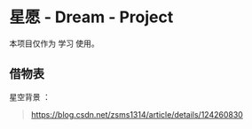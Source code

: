 # 星愿 - Dream - Project

本项目仅作为 学习 使用。

## 借物表

星空背景 ：

> https://blog.csdn.net/zsms1314/article/details/124260830
